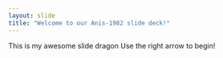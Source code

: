 ```yaml
---
layout: slide
title: "Welcome to our Anis-1982 slide deck!"
---
```

This is my awesome slide dragon
Use the right arrow to begin!
